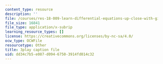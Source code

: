 ```yaml
---
content_type: resource
description: ''
file: /courses/res-18-009-learn-differential-equations-up-close-with-gilbert-strang-and-cleve-moler-fall-2015/dd34c7b5e087d09467503914fd014c32_9TQCKWWAVjM.srt
file_size: 16841
file_type: application/x-subrip
learning_resource_types: []
license: https://creativecommons.org/licenses/by-nc-sa/4.0/
ocw_type: OCWFile
resourcetype: Other
title: 3play caption file
uid: dd34c7b5-e087-d094-6750-3914fd014c32
---
```

